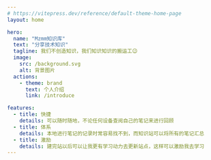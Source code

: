 ```yaml
---
# https://vitepress.dev/reference/default-theme-home-page
layout: home

hero:
  name: "Mzmm知识库"
  text: "分享技术知识"
  tagline: 我们不创造知识，我们知识知识的搬运工😉
  image:
    src: /background.svg
    alt: 背景图片
  actions:
    - theme: brand
      text: 个人介绍
      link: /introduce

features:
  - title: 快捷
    details: 可以随时随地，不论任何设备查阅自己的笔记来进行回顾
  - title: 体系
    details: 本地进行笔记的记录时常容易找不到，而知识站可以将所有的笔记汇总
  - title: 激励
    details: 建完站以后可以让我更有学习动力去更新站点，这样可以激励我去学习
---
```


